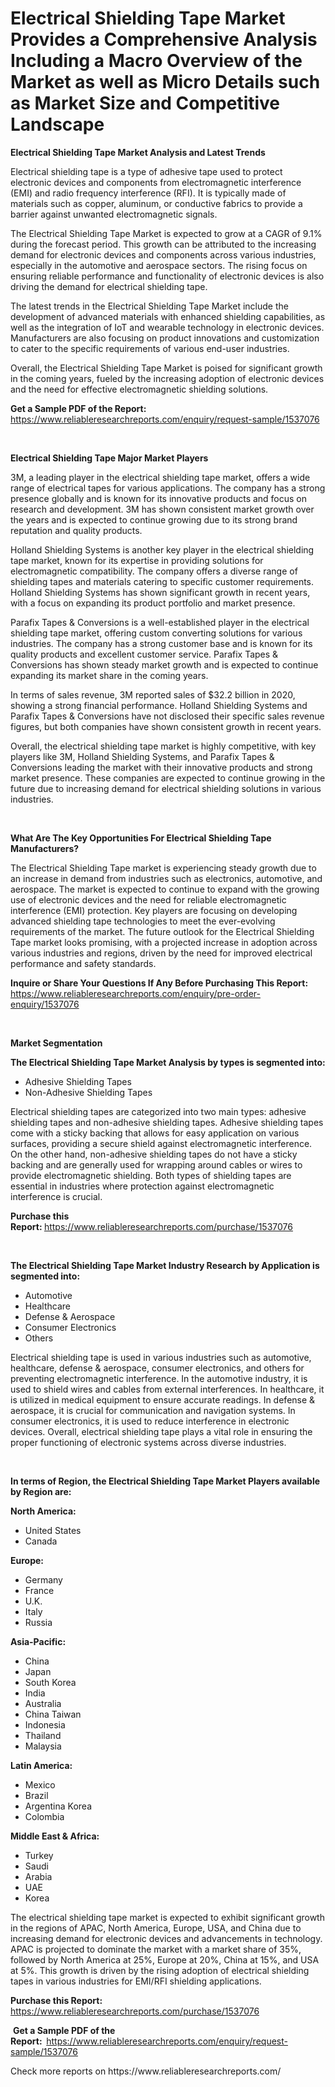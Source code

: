 <p><h1>Electrical Shielding Tape Market Provides a Comprehensive Analysis Including a Macro Overview of the Market as well as Micro Details such as Market Size and Competitive Landscape</h1></p><p><strong>Electrical Shielding Tape Market Analysis and Latest Trends</strong></p>
<p><p>Electrical shielding tape is a type of adhesive tape used to protect electronic devices and components from electromagnetic interference (EMI) and radio frequency interference (RFI). It is typically made of materials such as copper, aluminum, or conductive fabrics to provide a barrier against unwanted electromagnetic signals.</p><p>The Electrical Shielding Tape Market is expected to grow at a CAGR of 9.1% during the forecast period. This growth can be attributed to the increasing demand for electronic devices and components across various industries, especially in the automotive and aerospace sectors. The rising focus on ensuring reliable performance and functionality of electronic devices is also driving the demand for electrical shielding tape.</p><p>The latest trends in the Electrical Shielding Tape Market include the development of advanced materials with enhanced shielding capabilities, as well as the integration of IoT and wearable technology in electronic devices. Manufacturers are also focusing on product innovations and customization to cater to the specific requirements of various end-user industries.</p><p>Overall, the Electrical Shielding Tape Market is poised for significant growth in the coming years, fueled by the increasing adoption of electronic devices and the need for effective electromagnetic shielding solutions.</p></p>
<p><strong>Get a Sample PDF of the Report:&nbsp;</strong> <a href="https://www.reliableresearchreports.com/enquiry/request-sample/1537076">https://www.reliableresearchreports.com/enquiry/request-sample/1537076</a></p>
<p>&nbsp;</p>
<p><strong>Electrical Shielding Tape Major Market Players</strong></p>
<p><p>3M, a leading player in the electrical shielding tape market, offers a wide range of electrical tapes for various applications. The company has a strong presence globally and is known for its innovative products and focus on research and development. 3M has shown consistent market growth over the years and is expected to continue growing due to its strong brand reputation and quality products.</p><p>Holland Shielding Systems is another key player in the electrical shielding tape market, known for its expertise in providing solutions for electromagnetic compatibility. The company offers a diverse range of shielding tapes and materials catering to specific customer requirements. Holland Shielding Systems has shown significant growth in recent years, with a focus on expanding its product portfolio and market presence.</p><p>Parafix Tapes & Conversions is a well-established player in the electrical shielding tape market, offering custom converting solutions for various industries. The company has a strong customer base and is known for its quality products and excellent customer service. Parafix Tapes & Conversions has shown steady market growth and is expected to continue expanding its market share in the coming years.</p><p>In terms of sales revenue, 3M reported sales of $32.2 billion in 2020, showing a strong financial performance. Holland Shielding Systems and Parafix Tapes & Conversions have not disclosed their specific sales revenue figures, but both companies have shown consistent growth in recent years.</p><p>Overall, the electrical shielding tape market is highly competitive, with key players like 3M, Holland Shielding Systems, and Parafix Tapes & Conversions leading the market with their innovative products and strong market presence. These companies are expected to continue growing in the future due to increasing demand for electrical shielding solutions in various industries.</p></p>
<p>&nbsp;</p>
<p><strong>What Are The Key Opportunities For Electrical Shielding Tape Manufacturers?</strong></p>
<p><p>The Electrical Shielding Tape market is experiencing steady growth due to an increase in demand from industries such as electronics, automotive, and aerospace. The market is expected to continue to expand with the growing use of electronic devices and the need for reliable electromagnetic interference (EMI) protection. Key players are focusing on developing advanced shielding tape technologies to meet the ever-evolving requirements of the market. The future outlook for the Electrical Shielding Tape market looks promising, with a projected increase in adoption across various industries and regions, driven by the need for improved electrical performance and safety standards.</p></p>
<p><strong>Inquire or Share Your Questions If Any Before Purchasing This Report:</strong> <a href="https://www.reliableresearchreports.com/enquiry/pre-order-enquiry/1537076">https://www.reliableresearchreports.com/enquiry/pre-order-enquiry/1537076</a></p>
<p>&nbsp;</p>
<p><strong>Market Segmentation</strong></p>
<p><strong>The Electrical Shielding Tape Market Analysis by types is segmented into:</strong></p>
<p><ul><li>Adhesive Shielding Tapes</li><li>Non-Adhesive Shielding Tapes</li></ul></p>
<p><p>Electrical shielding tapes are categorized into two main types: adhesive shielding tapes and non-adhesive shielding tapes. Adhesive shielding tapes come with a sticky backing that allows for easy application on various surfaces, providing a secure shield against electromagnetic interference. On the other hand, non-adhesive shielding tapes do not have a sticky backing and are generally used for wrapping around cables or wires to provide electromagnetic shielding. Both types of shielding tapes are essential in industries where protection against electromagnetic interference is crucial.</p></p>
<p><strong>Purchase this Report:&nbsp;</strong><a href="https://www.reliableresearchreports.com/purchase/1537076">https://www.reliableresearchreports.com/purchase/1537076</a></p>
<p>&nbsp;</p>
<p><strong>The Electrical Shielding Tape Market Industry Research by Application is segmented into:</strong></p>
<p><ul><li>Automotive</li><li>Healthcare</li><li>Defense & Aerospace</li><li>Consumer Electronics</li><li>Others</li></ul></p>
<p><p>Electrical shielding tape is used in various industries such as automotive, healthcare, defense & aerospace, consumer electronics, and others for preventing electromagnetic interference. In the automotive industry, it is used to shield wires and cables from external interferences. In healthcare, it is utilized in medical equipment to ensure accurate readings. In defense & aerospace, it is crucial for communication and navigation systems. In consumer electronics, it is used to reduce interference in electronic devices. Overall, electrical shielding tape plays a vital role in ensuring the proper functioning of electronic systems across diverse industries.</p></p>
<p>&nbsp;</p>
<p><strong>In terms of Region, the Electrical Shielding Tape Market Players available by Region are:</strong></p>
<p>
    <p> <strong> North America: </strong>
        <ul>
            <li>United States</li>
            <li>Canada</li>
        </ul>
        </p> 
    <p> <strong> Europe: </strong>
        <ul>
            <li>Germany</li>
            <li>France</li>
            <li>U.K.</li>
            <li>Italy</li>
            <li>Russia</li>
        </ul>
        </p> 
    <p> <strong> Asia-Pacific: </strong>
        <ul>
            <li>China</li>
            <li>Japan</li>
            <li>South Korea</li>
            <li>India</li>
            <li>Australia</li>
            <li>China Taiwan</li>
            <li>Indonesia</li>
            <li>Thailand</li>
            <li>Malaysia</li>
        </ul>
        </p> 
    <p> <strong> Latin America: </strong>
        <ul>
            <li>Mexico</li>
            <li>Brazil</li>
            <li>Argentina Korea</li>
            <li>Colombia</li>
        </ul>
        </p> 
    <p> <strong> Middle East & Africa: </strong>
        <ul>
            <li>Turkey</li>
            <li>Saudi</li>
            <li>Arabia</li>
            <li>UAE</li>
            <li>Korea</li>
        </ul>
    </p>
    </p>
<p><p>The electrical shielding tape market is expected to exhibit significant growth in the regions of APAC, North America, Europe, USA, and China due to increasing demand for electronic devices and advancements in technology. APAC is projected to dominate the market with a market share of 35%, followed by North America at 25%, Europe at 20%, China at 15%, and USA at 5%. This growth is driven by the rising adoption of electrical shielding tapes in various industries for EMI/RFI shielding applications.</p></p>
<p><strong>Purchase this Report: </strong><a href="https://www.reliableresearchreports.com/purchase/1537076">https://www.reliableresearchreports.com/purchase/1537076</a></p>
<p>&nbsp;<strong>Get a Sample PDF of the Report:&nbsp;&nbsp;</strong><a href="https://www.reliableresearchreports.com/enquiry/request-sample/1537076">https://www.reliableresearchreports.com/enquiry/request-sample/1537076</a></p>
<p><strong></strong></p>
<p>Check more reports on https://www.reliableresearchreports.com/</p>